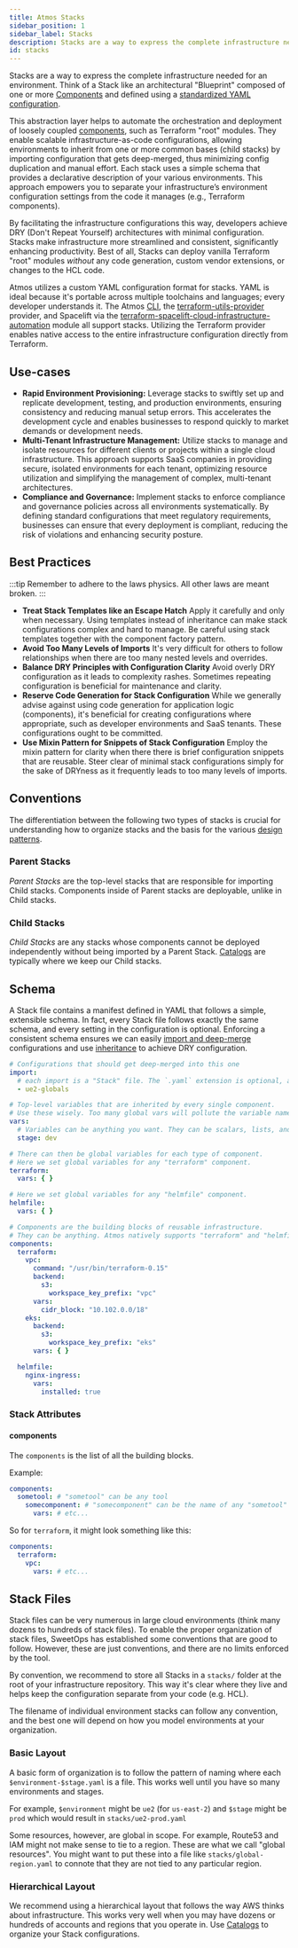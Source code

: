 ```yaml
---
title: Atmos Stacks
sidebar_position: 1
sidebar_label: Stacks
description: Stacks are a way to express the complete infrastructure needed for an environment
id: stacks
---
```


Stacks are a way to express the complete infrastructure needed for an environment. Think of a Stack like an architectural "Blueprint" composed
of one or more [Components](/core-concepts/components) and defined using a [standardized YAML configuration](#schema).

This abstraction layer helps to automate the orchestration and deployment of loosely coupled [components](/core-concepts/components), such as Terraform "root" modules. They enable scalable infrastructure-as-code configurations, allowing environments to inherit from one or more common bases (child stacks)
by importing configuration that gets deep-merged, thus minimizing config duplication and manual effort. Each stack uses a simple schema that provides a declarative description of your various environments. This approach empowers you to separate your infrastructure’s environment configuration settings from the code it manages (e.g., Terraform components).

By facilitating the infrastructure configurations this way, developers achieve DRY (Don't Repeat Yourself) architectures with minimal configuration. Stacks make infrastructure more streamlined and consistent, significantly enhancing productivity. Best of all, Stacks can deploy 
vanilla Terraform "root" modules *without* any code generation, custom vendor extensions, or changes to the HCL code.

Atmos utilizes a custom YAML configuration format for stacks. YAML is ideal because it's portable across multiple toolchains and languages; every developer understands it. The Atmos [CLI](/cli), the [terraform-utils-provider](https://github.com/cloudposse/terraform-provider-utils) provider, and Spacelift via the [terraform-spacelift-cloud-infrastructure-automation](https://github.com/cloudposse/terraform-spacelift-cloud-infrastructure-automation) module all support stacks. Utilizing the Terraform provider enables native access to the entire infrastructure configuration directly from Terraform.

## Use-cases

- **Rapid Environment Provisioning:** Leverage stacks to swiftly set up and replicate development, testing, and production environments, ensuring consistency and reducing manual setup errors. This accelerates the development cycle and enables businesses to respond quickly to market demands or development needs.
- **Multi-Tenant Infrastructure Management:** Utilize stacks to manage and isolate resources for different clients or projects within a single cloud infrastructure. This approach supports SaaS companies in providing secure, isolated environments for each tenant, optimizing resource utilization and simplifying the management of complex, multi-tenant architectures.
- **Compliance and Governance:** Implement stacks to enforce compliance and governance policies across all environments systematically. By defining standard configurations that meet regulatory requirements, businesses can ensure that every deployment is compliant, reducing the risk of violations and enhancing security posture.

## Best Practices

:::tip
Remember to adhere to the laws physics. All other laws are meant broken.
:::

- **Treat Stack Templates like an Escape Hatch** Apply it carefully and only when necessary. Using templates instead of inheritance can make stack configurations complex and hard to manage. Be careful using stack templates together with the component factory pattern.
- **Avoid Too Many Levels of Imports** It's very difficult for others to follow relationships when there are too many nested levels and overrides.
- **Balance DRY Principles with Configuration Clarity** Avoid overly DRY configuration as it leads to complexity rashes. Sometimes repeating configuration is beneficial for maintenance and clarity.
- **Reserve Code Generation for Stack Configuration** While we generally advise against using code generation for application logic (components), it's beneficial for creating configurations where appropriate, such as developer environments and SaaS tenants. These configurations ought to be committed.
- **Use Mixin Pattern for Snippets of Stack Configuration** Employ the mixin pattern for clarity when there there is brief configuration snippets that are reusable. Steer clear of minimal stack configurations simply for the sake of DRYness as it frequently leads to too many levels of imports.

## Conventions

The differentiation between the following two types of stacks is crucial for understanding how to organize stacks and the basis for the
various [design patterns](/design-patterns/).

### Parent Stacks

*Parent Stacks* are the top-level stacks that are responsible for importing Child stacks. Components inside of Parent stacks are deployable, unlike in Child stacks.

### Child Stacks

*Child Stacks* are any stacks whose components cannot be deployed independently without being imported by a Parent Stack.
[Catalogs](/core-concepts/stacks/catalogs) are typically where we keep our Child stacks.

## Schema

A Stack file contains a manifest defined in YAML that follows a simple, extensible schema. In fact, every Stack file follows exactly the same schema, and every setting in the configuration is optional. Enforcing a consistent schema ensures we can easily [import and deep-merge](/core-concepts/stacks/imports) configurations and use [inheritance](/core-concepts/components/inheritance) to achieve DRY configuration.

```yaml
# Configurations that should get deep-merged into this one
import:
  # each import is a "Stack" file. The `.yaml` extension is optional, and we do not recommend using it.
  - ue2-globals

# Top-level variables that are inherited by every single component. 
# Use these wisely. Too many global vars will pollute the variable namespace.
vars:
  # Variables can be anything you want. They can be scalars, lists, and maps. Whatever is supported by YAML.
  stage: dev

# There can then be global variables for each type of component. 
# Here we set global variables for any "terraform" component.
terraform:
  vars: { }

# Here we set global variables for any "helmfile" component.
helmfile:
  vars: { }

# Components are the building blocks of reusable infrastructure.
# They can be anything. Atmos natively supports "terraform" and "helmfile".
components:
  terraform:
    vpc:
      command: "/usr/bin/terraform-0.15"
      backend:
        s3:
          workspace_key_prefix: "vpc"
      vars:
        cidr_block: "10.102.0.0/18"
    eks:
      backend:
        s3:
          workspace_key_prefix: "eks"
      vars: { }

  helmfile:
    nginx-ingress:
      vars:
        installed: true
```

### Stack Attributes

#### components

The `components` is the list of all the building blocks.

Example:

```yaml
components:
  sometool: # "sometool" can be any tool
    somecomponent: # "somecomponent" can be the name of any "sometool" component
      vars: # etc...
```

So for `terraform`, it might look something like this:

```yaml
components:
  terraform:
    vpc:
      vars: # etc...
```

## Stack Files

Stack files can be very numerous in large cloud environments (think many dozens to hundreds of stack files). To enable the proper organization of
stack files, SweetOps has established some conventions that are good to follow. However, these are just conventions, and there are no limits enforced
by the tool.

By convention, we recommend to store all Stacks in a `stacks/` folder at the root of your infrastructure repository. This way it's clear where they
live and helps keep the configuration separate from your code (e.g. HCL).

The filename of individual environment stacks can follow any convention, and the best one will depend on how you model environments at your
organization.

### Basic Layout

A basic form of organization is to follow the pattern of naming where each `$environment-$stage.yaml` is a file. This works well until you have so
many environments and stages.

For example, `$environment` might be `ue2` (for `us-east-2`) and `$stage` might be `prod` which would result in `stacks/ue2-prod.yaml`

Some resources, however, are global in scope. For example, Route53 and IAM might not make sense to tie to a region. These are what we call "global
resources". You might want to put these into a file like `stacks/global-region.yaml` to connote that they are not tied to any particular region.

### Hierarchical Layout

We recommend using a hierarchical layout that follows the way AWS thinks about infrastructure. This works very well when you may have dozens or
hundreds of accounts and regions that you operate in. Use [Catalogs](/core-concepts/stacks/catalogs) to organize your Stack configurations.
